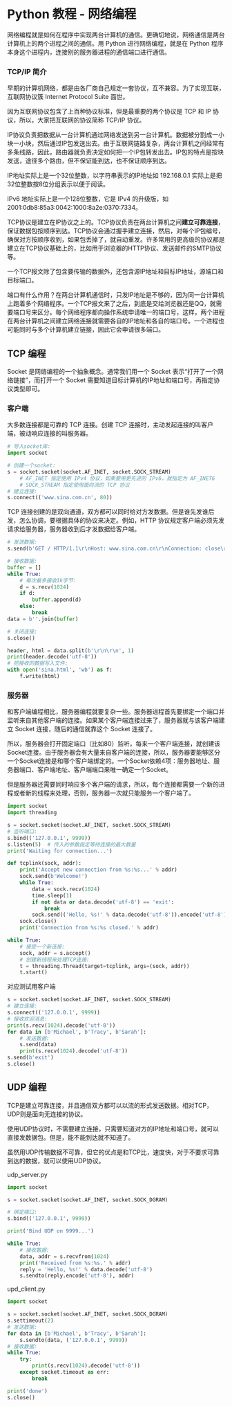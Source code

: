 # Python 教程 - 网络编程

网络编程就是如何在程序中实现两台计算机的通信。更确切地说，网络通信是两台计算机上的两个进程之间的通信。用 Python 进行网络编程，就是在 Python 程序本身这个进程内，连接别的服务器进程的通信端口进行通信。

### TCP/IP 简介

早期的计算机网络，都是由各厂商自己规定一套协议，互不兼容。为了实现互联，互联网协议簇 Internet Protocol Suite 面世。

因为互联网协议包含了上百种协议标准，但是最重要的两个协议是 TCP 和 IP 协议，所以，大家把互联网的协议简称 TCP/IP 协议。

IP协议负责把数据从一台计算机通过网络发送到另一台计算机。数据被分割成一小块一小块，然后通过IP包发送出去。由于互联网链路复杂，两台计算机之间经常有多条线路，因此，路由器就负责决定如何把一个IP包转发出去。IP包的特点是按块发送，途径多个路由，但不保证能到达，也不保证顺序到达。

IP地址实际上是一个32位整数，以字符串表示的IP地址如 192.168.0.1 实际上是把32位整数按8位分组表示以便于阅读。

IPv6 地址实际上是一个128位整数，它是 IPv4 的升级版，如 2001:0db8:85a3:0042:1000:8a2e:0370:7334。

TCP协议是建立在IP协议之上的。TCP协议负责在两台计算机之间**建立可靠连接**，保证数据包按顺序到达。TCP协议会通过握手建立连接，然后，对每个IP包编号，确保对方按顺序收到，如果包丢掉了，就自动重发。许多常用的更高级的协议都是建立在TCP协议基础上的，比如用于浏览器的HTTP协议、发送邮件的SMTP协议等。

一个TCP报文除了包含要传输的数据外，还包含源IP地址和目标IP地址，源端口和目标端口。

端口有什么作用？在两台计算机通信时，只发IP地址是不够的，因为同一台计算机上跑着多个网络程序。一个TCP报文来了之后，到底是交给浏览器还是QQ，就需要端口号来区分。每个网络程序都向操作系统申请唯一的端口号，这样，两个进程在两台计算机之间建立网络连接就需要各自的IP地址和各自的端口号。一个进程也可能同时与多个计算机建立链接，因此它会申请很多端口。


## TCP 编程

Socket 是网络编程的一个抽象概念。通常我们用一个 Socket 表示“打开了一个网络链接”，而打开一个 Socket 需要知道目标计算机的IP地址和端口号，再指定协议类型即可。

### 客户端

大多数连接都是可靠的 TCP 连接。创建 TCP 连接时，主动发起连接的叫客户端，被动响应连接的叫服务器。

```py
# 导入socket库:
import socket

# 创建一个socket:
s = socket.socket(socket.AF_INET, socket.SOCK_STREAM)
    # AF_INET 指定使用 IPv4 协议，如果要用更先进的 IPv6，就指定为 AF_INET6
    # SOCK_STREAM 指定使用面向流的 TCP 协议
# 建立连接:
s.connect(('www.sina.com.cn', 80))
```

TCP 连接创建的是双向通道，双方都可以同时给对方发数据。但是谁先发谁后发，怎么协调，要根据具体的协议来决定。例如，HTTP 协议规定客户端必须先发请求给服务器，服务器收到后才发数据给客户端。

```py
# 发送数据:
s.send(b'GET / HTTP/1.1\r\nHost: www.sina.com.cn\r\nConnection: close\r\n\r\n')

# 接收数据:
buffer = []
while True:
    # 每次最多接收1k字节:
    d = s.recv(1024)
    if d:
        buffer.append(d)
    else:
        break
data = b''.join(buffer)

# 关闭连接:
s.close()

header, html = data.split(b'\r\n\r\n', 1)
print(header.decode('utf-8'))
# 把接收的数据写入文件:
with open('sina.html', 'wb') as f:
    f.write(html)
```

### 服务器

和客户端编程相比，服务器编程就要复杂一些。服务器进程首先要绑定一个端口并监听来自其他客户端的连接。如果某个客户端连接过来了，服务器就与该客户端建立 Socket 连接，随后的通信就靠这个 Socket 连接了。

所以，服务器会打开固定端口（比如80）监听，每来一个客户端连接，就创建该Socket连接。由于服务器会有大量来自客户端的连接，所以，服务器要能够区分一个Socket连接是和哪个客户端绑定的。一个Socket依赖4项：服务器地址、服务器端口、客户端地址、客户端端口来唯一确定一个Socket。

但是服务器还需要同时响应多个客户端的请求，所以，每个连接都需要一个新的进程或者新的线程来处理，否则，服务器一次就只能服务一个客户端了。

```py
import socket
import threading

s = socket.socket(socket.AF_INET, socket.SOCK_STREAM)
# 监听端口:
s.bind(('127.0.0.1', 9999))
s.listen(5)  # 传入的参数指定等待连接的最大数量
print('Waiting for connection...')

def tcplink(sock, addr):
    print('Accept new connection from %s:%s...' % addr)
    sock.send(b'Welcome!')
    while True:
        data = sock.recv(1024)
        time.sleep(1)
        if not data or data.decode('utf-8') == 'exit':
            break
        sock.send(('Hello, %s!' % data.decode('utf-8')).encode('utf-8'))
    sock.close()
    print('Connection from %s:%s closed.' % addr)

while True:
    # 接受一个新连接:
    sock, addr = s.accept()
    # 创建新线程来处理TCP连接:
    t = threading.Thread(target=tcplink, args=(sock, addr))
    t.start()
```

对应测试用客户端

```py
s = socket.socket(socket.AF_INET, socket.SOCK_STREAM)
# 建立连接:
s.connect(('127.0.0.1', 9999))
# 接收欢迎消息:
print(s.recv(1024).decode('utf-8'))
for data in [b'Michael', b'Tracy', b'Sarah']:
    # 发送数据:
    s.send(data)
    print(s.recv(1024).decode('utf-8'))
s.send(b'exit')
s.close()
```

## UDP 编程

TCP是建立可靠连接，并且通信双方都可以以流的形式发送数据。相对TCP，UDP则是面向无连接的协议。

使用UDP协议时，不需要建立连接，只需要知道对方的IP地址和端口号，就可以直接发数据包。但是，能不能到达就不知道了。

虽然用UDP传输数据不可靠，但它的优点是和TCP比，速度快，对于不要求可靠到达的数据，就可以使用UDP协议。

udp_server.py

```py
import socket

s = socket.socket(socket.AF_INET, socket.SOCK_DGRAM)

# 绑定端口:
s.bind(('127.0.0.1', 9999))

print('Bind UDP on 9999...')

while True:
    # 接收数据:
    data, addr = s.recvfrom(1024)
    print('Received from %s:%s.' % addr)
    reply = 'Hello, %s!' % data.decode('utf-8')
    s.sendto(reply.encode('utf-8'), addr)
```

upd_client.py

```py
import socket

s = socket.socket(socket.AF_INET, socket.SOCK_DGRAM)
s.settimeout(2)
# 发送数据:
for data in [b'Michael', b'Tracy', b'Sarah']:
    s.sendto(data, ('127.0.0.1', 9999))
# 接收数据:
while True:
    try:
        print(s.recv(1024).decode('utf-8'))
    except socket.timeout as err:
        break

print('done')
s.close()
```
